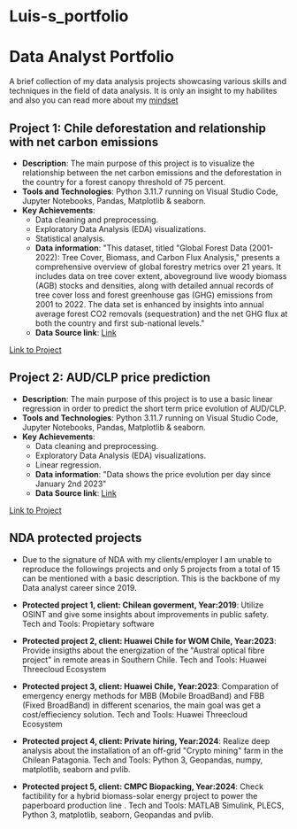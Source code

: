 # Luis-s_portfolio
# Data Analyst Portfolio

A brief collection of my data analysis projects showcasing various skills and techniques in the field of data analysis. It is only an insight to my habilites and also you can read more about my [mindset]()

## Project 1: Chile deforestation and relationship with net carbon emissions

- **Description**: The main purpose of this project is to visualize the relationship between the net carbon emissions and the deforestation in the country for a forest canopy threshold of 75 percent.
- **Tools and Technologies**: Python 3.11.7 running on Visual Studio Code, Jupyter Notebooks, Pandas, Matplotlib & seaborn.
- **Key Achievements**:
  - Data cleaning and preprocessing.
  - Exploratory Data Analysis (EDA) visualizations.
  - Statistical analysis.
  - **Data information**: "This dataset, titled "Global Forest Data (2001-2022): Tree Cover, Biomass, and Carbon Flux Analysis," presents a comprehensive overview of global forestry metrics over 21 years. It includes data on tree cover                                 extent, aboveground live woody biomass (AGB) stocks and densities, along with detailed annual records of tree cover loss and forest greenhouse gas (GHG) emissions from 2001 to 2022. The data set is enhanced by                                insights into annual average forest CO2 removals (sequestration) and the net GHG flux at both the country and first sub-national levels."
  - **Data Source link**: [Link](https://www.kaggle.com/datasets/karnikakapoor/global-forest-data-2001-2022)

[Link to Project](https://github.com/LFMoya01/Luis-s_portfolio/blob/c42681d9fb2a463e30dfe5324dc883e29bc7918d/Deforestation.ipynb)

## Project 2: AUD/CLP price prediction

- **Description**: The main purpose of this project is to use a basic linear regression in order to predict the short term price evolution of AUD/CLP.
- **Tools and Technologies**: Python 3.11.7 running on Visual Studio Code, Jupyter Notebooks, Pandas, Matplotlib & seaborn.
- **Key Achievements**:
  - Data cleaning and preprocessing.
  - Exploratory Data Analysis (EDA) visualizations.
  - Linear regression.
  - **Data information**: "Data shows the price evolution per day since January 2nd 2023"
  - **Data Source link**: [Link](https://www.investing.com/currencies/aud-clp-historical-data)

[Link to Project](https://github.com/LFMoya01/Luis-s_portfolio/blob/5c39a2aa48a7811e27be416194e265d2b7660c00/Cosas/CLPAUDEstimation.py)

## NDA protected projects

- Due to the signature of NDA with my clients/employer I am unable to reproduce the followings projects and only 5 projects from a total of 15 can be mentioned with a basic description. This is the backbone of my Data analyst career since 2019.

- **Protected project 1, client: Chilean goverment, Year:2019**: Utilize OSINT and give some insights about improvements in public safety. Tech and Tools: Propietary software
- **Protected project 2, client: Huawei Chile for WOM Chile, Year:2023**: Provide insigths about the energization of the "Austral optical fibre project" in remote areas in Southern Chile. Tech and Tools: Huawei Threecloud Ecosystem
- **Protected project 3, client: Huawei Chile, Year:2023**: Comparation of emergency energy methods for MBB (Mobile BroadBand) and FBB (Fixed BroadBand) in different scenarios, the main goal was get a cost/effieciency solution. Tech and Tools: Huawei Threecloud Ecosystem
- **Protected project 4, client: Private hiring, Year:2024**: Realize deep analysis about the installation of an off-grid "Crypto mining" farm in the Chilean Patagonia. Tech and Tools: Python 3, Geopandas, numpy, matplotlib, seaborn and pvlib.
- **Protected project 5, client: CMPC Biopacking, Year:2024**: Check factibility for a hybrid biomass-solar energy project to power the paperboard production line . Tech and Tools: MATLAB Simulink, PLECS, Python 3, matplotlib, seaborn, Geopandas and pvlib.

